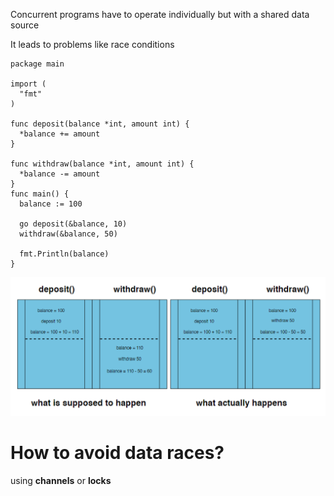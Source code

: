 Concurrent programs have to operate individually but with a shared data source

It leads to problems like race conditions

    package main

    import (
      "fmt"
    )

    func deposit(balance *int, amount int) {
      *balance += amount
    }

    func withdraw(balance *int, amount int) {
      *balance -= amount
    }
    func main() {
      balance := 100

      go deposit(&balance, 10)
      withdraw(&balance, 50)

      fmt.Println(balance)
    }

![Tux, the Linux mascot](/1.png)

# How to avoid data races?
using **channels** or **locks**
